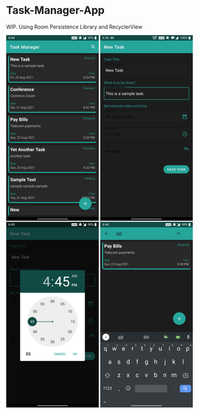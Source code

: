 # Task-Manager-App
WIP. Using Room Persistence Library and RecyclerView

<img src="readme/Screenshot_20210820-184418.jpg" height=500px width=250px> <img src="readme/Screenshot_20210820-183619.jpg" height=500px width=250px> <img src="readme/Screenshot_20210820-184510.jpg" height=500px width=250px> <img src="readme/Screenshot_20210820-184434.jpg" height=500px width=250px>

